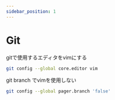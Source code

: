 ```yaml
---
sidebar_position: 1
---
```


# Git

gitで使用するエディタをvimにする

```zsh
git config --global core.editor vim
```

git branch でvimを使用しない

```zsh
git config --global pager.branch 'false'
```